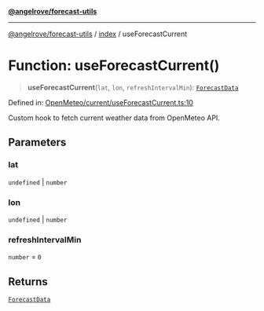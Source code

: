 [**@angelrove/forecast-utils**](../../README.md)

***

[@angelrove/forecast-utils](../../README.md) / [index](../README.md) / useForecastCurrent

# Function: useForecastCurrent()

> **useForecastCurrent**(`lat`, `lon`, `refreshIntervalMin`): [`ForecastData`](../../OpenMeteo/type-aliases/ForecastData.md)

Defined in: [OpenMeteo/current/useForecastCurrent.ts:10](https://github.com/angelrove/forecast-utils/blob/b7c12bb7f7fd8b0f16ad79c98200e7acfce43653/src/OpenMeteo/current/useForecastCurrent.ts#L10)

Custom hook to fetch current weather data from OpenMeteo API.

## Parameters

### lat

`undefined` | `number`

### lon

`undefined` | `number`

### refreshIntervalMin

`number` = `0`

## Returns

[`ForecastData`](../../OpenMeteo/type-aliases/ForecastData.md)
